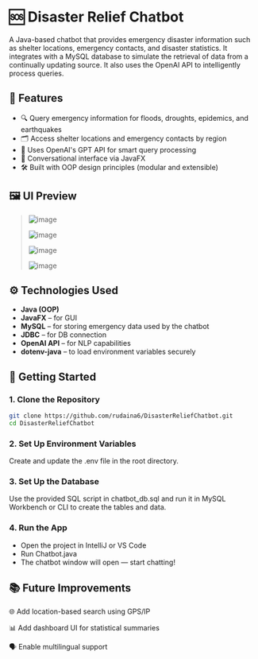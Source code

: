 # 🆘 Disaster Relief Chatbot

A Java-based chatbot that provides emergency disaster information such as shelter locations, emergency contacts, and disaster statistics. It integrates with a MySQL database to simulate the retrieval of data from a continually updating source. It also uses the OpenAI API to intelligently process queries.

## 🌟 Features

- 🔍 Query emergency information for floods, droughts, epidemics, and earthquakes
- 🗂 Access shelter locations and emergency contacts by region
- 🧠 Uses OpenAI's GPT API for smart query processing
- 💬 Conversational interface via JavaFX
- 🛠 Built with OOP design principles (modular and extensible)

## 🖼️ UI Preview

> ![image](https://github.com/user-attachments/assets/85b3e3a5-589d-49a0-9b78-58804967c609)
>
> ![image](https://github.com/user-attachments/assets/641ed8e4-606b-4494-b2ac-74a6afbd4f96)
> 
> ![image](https://github.com/user-attachments/assets/db1b4398-3514-4923-9460-220d65c4d2dd)
> 
> ![image](https://github.com/user-attachments/assets/0203fb7d-cbbc-4c18-9fed-df7aea725ccd)

## ⚙️ Technologies Used

- **Java (OOP)**
- **JavaFX** – for GUI
- **MySQL** – for storing emergency data used by the chatbot
- **JDBC** – for DB connection
- **OpenAI API** – for NLP capabilities
- **dotenv-java** – to load environment variables securely

## 🚀 Getting Started

### 1. Clone the Repository

```bash
git clone https://github.com/rudaina6/DisasterReliefChatbot.git
cd DisasterReliefChatbot
```

### 2. Set Up Environment Variables

Create and update the .env file in the root directory. 

### 3. Set Up the Database

Use the provided SQL script in chatbot_db.sql and run it in MySQL Workbench or CLI to create the tables and data.

### 4. Run the App

- Open the project in IntelliJ or VS Code
- Run Chatbot.java
- The chatbot window will open — start chatting!

## 📚 Future Improvements

🌐 Add location-based search using GPS/IP

📊 Add dashboard UI for statistical summaries

🗣️ Enable multilingual support
